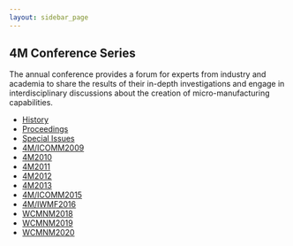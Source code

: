 ```yaml
---
layout: sidebar_page
---
```


##  4M Conference Series

The annual conference provides a forum for experts from industry and academia to share the results of their in-depth investigations and engage in interdisciplinary discussions about the creation of micro-manufacturing capabilities.


<div class=" terms title-terms">
    <ul class="links inline in-links">
        <li><a href="./2012/History_4M_Conference_Series2012.html">History</a></li>
        <li><a href="../content/4M-conference-series.html">Proceedings</a></li>
        <li><a href="../content/Special-Issues.html">Special Issues</a></li>
        <li><a href="./2009.html">4M/ICOMM2009</a></li>
        <li><a href="./2010.html">4M2010</a></li>
        <li><a href="./2011.html">4M2011</a></li>
        <li><a href="./2012.html">4M2012</a></li>
        <li><a href="./2013.html">4M2013</a></li>
        <li><a href="./2015.html">4M/ICOMM2015</a></li>
        <li><a href="./2016.html">4M/IWMF2016</a></li>
        <li><a href="./2018.html">WCMNM2018</a></li>
        <li><a href="./2019.html">WCMNM2019</a></li>
        <li><a href="./2020.html">WCMNM2020</a></li>
    </ul>
</div>